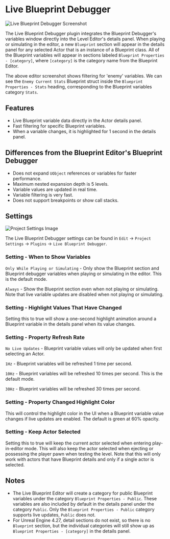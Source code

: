 # Live Blueprint Debugger

![Live Blueprint Debugger Screenshot](live-blueprint-debugger.png)

The Live Blueprint Debugger plugin integrates the Blueprint Debugger's variables window directly into the Level Editor's details panel. When playing or simulating in the editor, a new `Blueprint` section will appear in the details panel for any selected Actor that is an instance of a Blueprint class. All of the Blueprint variables will appear in sections labeled `Blueprint Properties - [category]`, where `[category]` is the category name from the Blueprint Editor.

The above editor screenshot shows filtering for 'enemy' variables. We can see the `Enemy Current Stats` Blueprint struct inside the `Blueprint Properties - Stats` heading, corresponding to the Blueprint variables category `Stats`.

## Features
- Live Blueprint variable data directly in the Actor details panel.
- Fast filtering for specific Blueprint variables.
- When a variable changes, it is highlighted for 1 second in the details panel.

## Differences from the Blueprint Editor's Blueprint Debugger
- Does not expand `UObject` references or variables for faster performance.
- Maximum nested expansion depth is 5 levels.
- Variable values are updated in real time.
- Variable filtering is very fast.
- Does not support breakpoints or show call stacks.

## Settings

![Project Settings Image](project-settings.png)

The Live Blueprint Debugger settings can be found in `Edit` -> `Project Settings` -> `Plugins` -> `Live Blueprint Debugger`.

### Setting - When to Show Variables

`Only While Playing or Simulating` - Only show the Blueprint section and Blueprint debugger variables when playing or simulating in the editor. This is the default mode.

`Always` - Show the Blueprint section even when not playing or simulating. Note that live variable updates are disabled when not playing or simulating.

### Setting - Highlight Values That Have Changed
Setting this to true will show a one-second highlight animation around a Blueprint variable in the details panel when its value changes.

### Setting - Property Refresh Rate

`No Live Updates` - Blueprint variable values will only be updated when first selecting an Actor.

`1Hz` - Blueprint variables will be refreshed 1 time per second.

`10Hz` - Blueprint variables will be refreshed 10 times per second. This is the default mode.

`30Hz` - Blueprint variables will be refreshed 30 times per second.

### Setting - Property Changed Highlight Color
This will control the highlight color in the UI when a Blueprint variable value changes if live updates are enabled. The default is green at 60% opacity.

### Setting - Keep Actor Selected
Setting this to true will keep the current actor selected when entering play-in-editor mode. This will also keep the actor selected when ejecting or possessing the player pawn when testing the level. Note that this will only work with actors that have Blueprint details and only if a single actor is selected.

## Notes

- The Live Blueprint Editor will create a category for public Blueprint variables under the category `Blueprint Properties - Public`. These variables are also included by default in the details panel under the category `Public`. Only the `Blueprint Properties - Public` category supports live updates, `Public` does not.
- For Unreal Engine 4.27, detail sections do not exist, so there is no `Blueprint` section, but the individual categories will still show up as `Blueprint Properties - [category]` in the details panel.